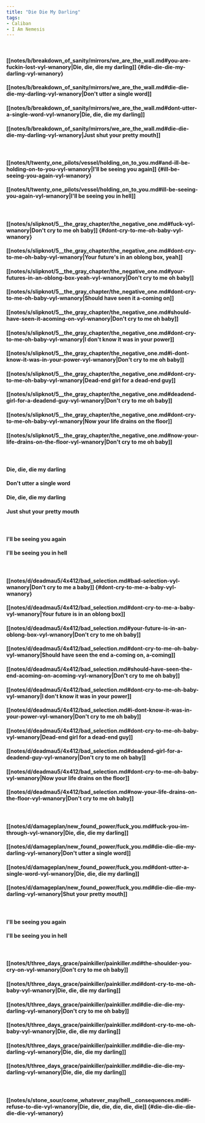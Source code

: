 ```yaml
---
title: "Die Die My Darling"
tags:
- Caliban
- I Am Nemesis
---
```

&nbsp;
#### [[notes/b/breakdown_of_sanity/mirrors/we_are_the_wall.md#you-are-fuckin-lost-vyl-wnanory|Die, die, die my darling]] {#die-die-die-my-darling-vyl-wnanory}
#### [[notes/b/breakdown_of_sanity/mirrors/we_are_the_wall.md#die-die-die-my-darling-vyl-wnanory|Don't utter a single word]]
#### [[notes/b/breakdown_of_sanity/mirrors/we_are_the_wall.md#dont-utter-a-single-word-vyl-wnanory|Die, die, die my darling]]
#### [[notes/b/breakdown_of_sanity/mirrors/we_are_the_wall.md#die-die-die-my-darling-vyl-wnanory|Just shut your pretty mouth]]
&nbsp;
#### [[notes/t/twenty_one_pilots/vessel/holding_on_to_you.md#and-ill-be-holding-on-to-you-vyl-wnanory|I'll be seeing you again]] {#ill-be-seeing-you-again-vyl-wnanory}
#### [[notes/t/twenty_one_pilots/vessel/holding_on_to_you.md#ill-be-seeing-you-again-vyl-wnanory|I'll be seeing you in hell]]
&nbsp;
#### [[notes/s/slipknot/5__the_gray_chapter/the_negative_one.md#fuck-vyl-wnanory|Don't cry to me oh baby]] {#dont-cry-to-me-oh-baby-vyl-wnanory}
#### [[notes/s/slipknot/5__the_gray_chapter/the_negative_one.md#dont-cry-to-me-oh-baby-vyl-wnanory|Your future's in an oblong box, yeah]]
#### [[notes/s/slipknot/5__the_gray_chapter/the_negative_one.md#your-futures-in-an-oblong-box-yeah-vyl-wnanory|Don't cry to me oh baby]]
#### [[notes/s/slipknot/5__the_gray_chapter/the_negative_one.md#dont-cry-to-me-oh-baby-vyl-wnanory|Should have seen it a-coming on]]
#### [[notes/s/slipknot/5__the_gray_chapter/the_negative_one.md#should-have-seen-it-acoming-on-vyl-wnanory|Don't cry to me oh baby]]
#### [[notes/s/slipknot/5__the_gray_chapter/the_negative_one.md#dont-cry-to-me-oh-baby-vyl-wnanory|I don't know it was in your power]]
#### [[notes/s/slipknot/5__the_gray_chapter/the_negative_one.md#i-dont-know-it-was-in-your-power-vyl-wnanory|Don't cry to me oh baby]]
#### [[notes/s/slipknot/5__the_gray_chapter/the_negative_one.md#dont-cry-to-me-oh-baby-vyl-wnanory|Dead-end girl for a dead-end guy]]
#### [[notes/s/slipknot/5__the_gray_chapter/the_negative_one.md#deadend-girl-for-a-deadend-guy-vyl-wnanory|Don't cry to me oh baby]]
#### [[notes/s/slipknot/5__the_gray_chapter/the_negative_one.md#dont-cry-to-me-oh-baby-vyl-wnanory|Now your life drains on the floor]]
#### [[notes/s/slipknot/5__the_gray_chapter/the_negative_one.md#now-your-life-drains-on-the-floor-vyl-wnanory|Don't cry to me oh baby]]
&nbsp;
#### Die, die, die my darling
#### Don't utter a single word
#### Die, die, die my darling
#### Just shut your pretty mouth
&nbsp;
#### I'll be seeing you again
#### I'll be seeing you in hell
&nbsp;
#### [[notes/d/deadmau5/4x412/bad_selection.md#bad-selection-vyl-wnanory|Don't cry to me a baby]] {#dont-cry-to-me-a-baby-vyl-wnanory}
#### [[notes/d/deadmau5/4x412/bad_selection.md#dont-cry-to-me-a-baby-vyl-wnanory|Your future is in an oblong box]]
#### [[notes/d/deadmau5/4x412/bad_selection.md#your-future-is-in-an-oblong-box-vyl-wnanory|Don't cry to me oh baby]]
#### [[notes/d/deadmau5/4x412/bad_selection.md#dont-cry-to-me-oh-baby-vyl-wnanory|Should have seen the end a-coming on, a-coming]]
#### [[notes/d/deadmau5/4x412/bad_selection.md#should-have-seen-the-end-acoming-on-acoming-vyl-wnanory|Don't cry to me oh baby]]
#### [[notes/d/deadmau5/4x412/bad_selection.md#dont-cry-to-me-oh-baby-vyl-wnanory|I don't know it was in your power]]
#### [[notes/d/deadmau5/4x412/bad_selection.md#i-dont-know-it-was-in-your-power-vyl-wnanory|Don't cry to me oh baby]]
#### [[notes/d/deadmau5/4x412/bad_selection.md#dont-cry-to-me-oh-baby-vyl-wnanory|Dead-end girl for a dead-end guy]]
#### [[notes/d/deadmau5/4x412/bad_selection.md#deadend-girl-for-a-deadend-guy-vyl-wnanory|Don't cry to me oh baby]]
#### [[notes/d/deadmau5/4x412/bad_selection.md#dont-cry-to-me-oh-baby-vyl-wnanory|Now your life drains on the floor]]
#### [[notes/d/deadmau5/4x412/bad_selection.md#now-your-life-drains-on-the-floor-vyl-wnanory|Don't cry to me oh baby]]
&nbsp;
#### [[notes/d/damageplan/new_found_power/fuck_you.md#fuck-you-im-through-vyl-wnanory|Die, die, die my darling]]
#### [[notes/d/damageplan/new_found_power/fuck_you.md#die-die-die-my-darling-vyl-wnanory|Don't utter a single word]]
#### [[notes/d/damageplan/new_found_power/fuck_you.md#dont-utter-a-single-word-vyl-wnanory|Die, die, die my darling]]
#### [[notes/d/damageplan/new_found_power/fuck_you.md#die-die-die-my-darling-vyl-wnanory|Shut your pretty mouth]]
&nbsp;
#### I'll be seeing you again
#### I'll be seeing you in hell
&nbsp;
#### [[notes/t/three_days_grace/painkiller/painkiller.md#the-shoulder-you-cry-on-vyl-wnanory|Don't cry to me oh baby]]
#### [[notes/t/three_days_grace/painkiller/painkiller.md#dont-cry-to-me-oh-baby-vyl-wnanory|Die, die, die my darling]]
#### [[notes/t/three_days_grace/painkiller/painkiller.md#die-die-die-my-darling-vyl-wnanory|Don't cry to me oh baby]]
#### [[notes/t/three_days_grace/painkiller/painkiller.md#dont-cry-to-me-oh-baby-vyl-wnanory|Die, die, die my darling]]
#### [[notes/t/three_days_grace/painkiller/painkiller.md#die-die-die-my-darling-vyl-wnanory|Die, die, die my darling]]
#### [[notes/t/three_days_grace/painkiller/painkiller.md#die-die-die-my-darling-vyl-wnanory|Die, die, die my darling]]
&nbsp;
#### [[notes/s/stone_sour/come_whatever_may/hell__consequences.md#i-refuse-to-die-vyl-wnanory|Die, die, die, die, die, die]] {#die-die-die-die-die-die-vyl-wnanory}
